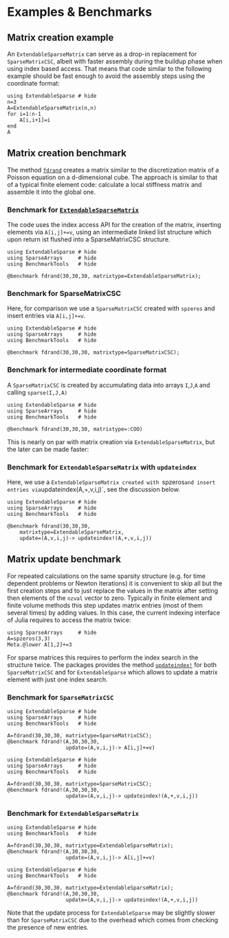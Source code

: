 # Examples & Benchmarks


## Matrix creation example
An `ExtendableSparseMatrix` can serve as a drop-in replacement for
`SparseMatrixCSC`, albeit with faster assembly during the buildup
phase when using index based access. That means that code similar
to the following example should be fast enough to avoid the assembly
steps using the coordinate format:
    
```@example
using ExtendableSparse # hide
n=3
A=ExtendableSparseMatrix(n,n)
for i=1:n-1
    A[i,i+1]=i
end
A
```


## Matrix creation benchmark

The method [`fdrand`](@ref)  creates a matrix similar to the discretization
matrix of a Poisson equation on a d-dimensional cube. The approach is similar
to that of a typical finite element code: calculate a local stiffness matrix
and assemble it into the global one.


### Benchmark for [`ExtendableSparseMatrix`](@ref) 


The code uses the index access API for the creation of the matrix,
inserting elements via `A[i,j]+=v`,
using an intermediate linked list structure which upon return
ist flushed into a SparseMatrixCSC structure.

```@example
using ExtendableSparse # hide
using SparseArrays     # hide
using BenchmarkTools   # hide

@benchmark fdrand(30,30,30, matrixtype=ExtendableSparseMatrix);
```

### Benchmark for  SparseMatrixCSC
Here, for comparison we use  a `SparseMatrixCSC` created with `spzeros` and insert
entries via `A[i,j]+=v`.

```@example
using ExtendableSparse # hide
using SparseArrays     # hide
using BenchmarkTools   # hide

@benchmark fdrand(30,30,30, matrixtype=SparseMatrixCSC);
```

### Benchmark for  intermediate coordinate format
A `SparseMatrixCSC` is created by accumulating data into arrays `I`,`J`,`A` and
calling `sparse(I,J,A)`

```@example
using ExtendableSparse # hide
using SparseArrays     # hide
using BenchmarkTools   # hide

@benchmark fdrand(30,30,30, matrixtype=:COO)
```

This is nearly on par with matrix creation via `ExtendableSparseMatrix`, but the
later can be made faster:


### Benchmark  for `ExtendableSparseMatrix` with `updateindex`
Here, we use  a `ExtendableSparseMatrix created with `spzeros` and insert
entries via `updateindex(A,+,v,i,j)`, see the discussion below.

```@example
using ExtendableSparse # hide
using SparseArrays     # hide
using BenchmarkTools   # hide

@benchmark fdrand(30,30,30, 
    matrixtype=ExtendableSparseMatrix,
    update=(A,v,i,j)-> updateindex!(A,+,v,i,j))
```



## Matrix update benchmark
For repeated calculations on the same sparsity structure (e.g. for time dependent
problems or Newton iterations) it is convenient to skip all but the first creation steps
and to just replace the values in the matrix after setting then elements of the `nzval` 
vector to zero. Typically in finite element and finite volume methods this step updates
matrix entries (most of them several times) by adding values. In this case, the current indexing
interface of Julia requires to access the matrix twice:

```@example
using SparseArrays     # hide
A=spzeros(3,3)
Meta.@lower A[1,2]+=3
```
For sparse matrices this requires to perform the index search in the structure twice.
The packages provides the method [`updateindex!`](@ref) for both `SparseMatrixCSC` and 
for `ExtendableSparse` which allows to update a matrix element with just one index search.


### Benchmark for `SparseMatrixCSC`
```@example
using ExtendableSparse # hide
using SparseArrays     # hide
using BenchmarkTools   # hide

A=fdrand(30,30,30, matrixtype=SparseMatrixCSC);
@benchmark fdrand!(A,30,30,30, 
                   update=(A,v,i,j)-> A[i,j]+=v)
```

```@example
using ExtendableSparse # hide
using SparseArrays     # hide
using BenchmarkTools   # hide

A=fdrand(30,30,30, matrixtype=SparseMatrixCSC);
@benchmark fdrand!(A,30,30,30, 
                   update=(A,v,i,j)-> updateindex!(A,+,v,i,j))
```

### Benchmark for `ExtendableSparseMatrix`
```@example
using ExtendableSparse # hide
using BenchmarkTools   # hide

A=fdrand(30,30,30, matrixtype=ExtendableSparseMatrix);
@benchmark fdrand!(A,30,30,30, 
                   update=(A,v,i,j)-> A[i,j]+=v)
```

```@example
using ExtendableSparse # hide
using BenchmarkTools   # hide

A=fdrand(30,30,30, matrixtype=ExtendableSparseMatrix);
@benchmark fdrand!(A,30,30,30, 
                   update=(A,v,i,j)-> updateindex!(A,+,v,i,j))
```

Note that the update process for `ExtendableSparse` may be slightly slower
than for `SparseMatrixCSC` due to the overhead which comes from checking
the presence of new entries.


